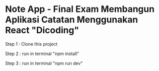# Note App - Final Exam Membangun Aplikasi Catatan Menggunakan React "Dicoding"

Step 1 : Clone this project 

Step 2 : run in terminal "npm install"

Step 3 : run in terminal "npm run dev"
